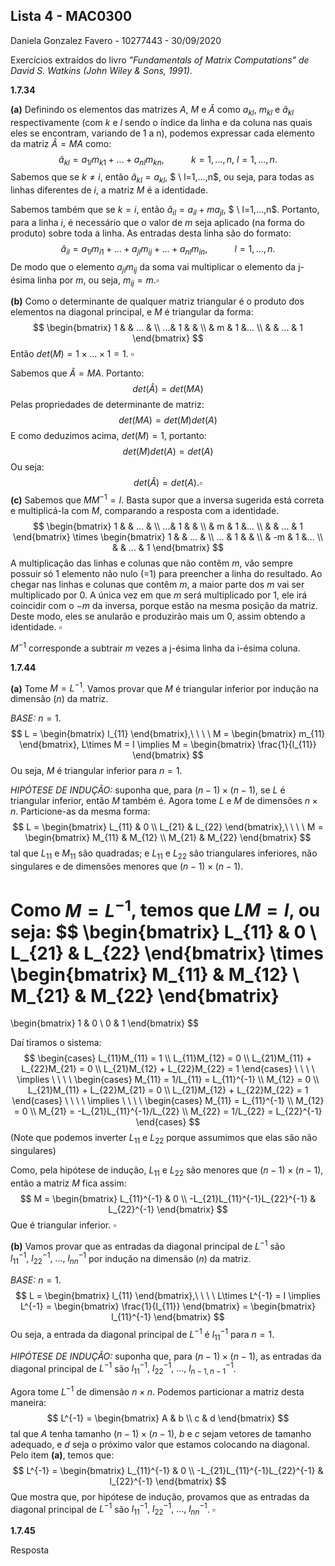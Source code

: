 <script type="text/javascript" src="http://cdn.mathjax.org/mathjax/latest/MathJax.js?config=default"></script>


## Lista 4 - MAC0300

Daniela Gonzalez Favero - 10277443 - 30/09/2020

Exercícios extraídos do livro *"Fundamentals of Matrix Computations" de David S. Watkins (John Wiley & Sons, 1991)*.

**1.7.34**    

**(a)** Definindo os elementos das matrizes $A$, $M$ e $\hat{A}$ como $a_{kl}$, $m_{kl}$ e $\hat{a}_{kl}$ respectivamente (com $k$ e $l$ sendo o índice da linha e da coluna nas quais eles se encontram, variando de 1 a n), podemos expressar cada elemento da matriz $\hat{A}=MA$ como:
$$
\hat{a}_{kl} = a_{1l}m_{k1} + ... + a_{nl}m_{kn},\ \ \ \ \ \ \ \ \ \ \ k=1,...,n,\ l=1,...,n.
$$
Sabemos que se $k \neq i$, então $\hat{a}_{kl}=a_{kl}$, $ \ l=1,...,n$, ou seja, para todas as linhas diferentes de $i$, a matriz $M$ é a identidade.

Sabemos também que se  $k = i$, então $\hat{a}_{il}=a_{il} + ma_{jl}$, $ \ l=1,...,n$. Portanto, para a linha $i$, é necessário que o valor de $m$ seja aplicado (na forma do produto) sobre toda a linha. As entradas desta linha são do formato:
$$
\hat{a}_{il} = a_{1l}m_{i1} + ... + a_{jl}m_{ij} + ... + a_{nl}m_{in},\ \ \ \ \ \ \ \ \ \ \  l=1,...,n.
$$
De modo que o elemento $a_{jl}m_{ij}$ da soma vai multiplicar o elemento da j-ésima linha por $m$, ou seja, $m_{ij} = m. \square$  

**(b)** Como o determinante de qualquer matriz triangular é o produto dos elementos na diagonal principal, e $M$ é triangular da forma:
$$
\begin{bmatrix}
1 &   & ... &  \\
 ...& 1 &   &  \\
 & m & 1 &...  \\
 &   &  ... & 1 
\end{bmatrix}
$$
Então $det(M) = 1 \times ... \times 1 = 1$. $\square$

Sabemos que $\hat{A}=MA$. Portanto:
$$
det(\hat{A}) = det(MA)
$$
Pelas propriedades de determinante de matriz:
$$
det(MA) = det(M)det(A)
$$
E como deduzimos acima, $det(M) = 1$, portanto:	
$$
det(M)det(A) = det(A)
$$
Ou seja:
$$
det(\hat{A}) = det(A). \square
$$
**(c)** Sabemos que $MM^{-1}=I$. Basta supor que a inversa sugerida está correta e multiplicá-la com $M$, comparando a resposta com a identidade.
$$
\begin{bmatrix}
1 &   & ... &  \\
 ...& 1 &   &  \\
 & m & 1 &...  \\
 &   &  ... & 1 
\end{bmatrix} \times
\begin{bmatrix}
1 &   &  ... &  \\
... & 1 &   &  \\
 & -m & 1 &...  \\
 &   & ...  & 1 
\end{bmatrix}
$$
A multiplicação das linhas e colunas que não contêm $m$, vão sempre possuir só 1 elemento não nulo (=1) para preencher a linha do resultado. Ao chegar nas linhas e colunas que contêm $m$, a maior parte dos $m$ vai ser multiplicado por 0. A única vez em que $m$ será multiplicado por 1, ele irá coincidir com o $-m$ da inversa, porque estão na mesma posição da matriz. Deste modo, eles se anularão e produzirão mais um 0, assim obtendo a identidade. $\square$

$M^{-1}$ corresponde a subtrair $m$ vezes a j-ésima linha da i-ésima coluna.

**1.7.44**

**(a)** Tome $M = L^{-1}$.  Vamos provar que $M$ é triangular inferior por indução na dimensão ($n$) da matriz. 

*BASE:* $n=1$.
$$
L =
\begin{bmatrix}
l_{11}
\end{bmatrix},\ \ \ \
M =
\begin{bmatrix}
m_{11}
\end{bmatrix}, L\times M = I
\implies 
M = 
\begin{bmatrix}
\frac{1}{l_{11}}
\end{bmatrix}
$$
Ou seja, $M$ é triangular inferior para $n=1$. 

*HIPÓTESE DE INDUÇÃO:* suponha que, para $(n-1) \times (n-1)$, se $L$ é triangular inferior, então $M$ também é. Agora tome $L$ e $M$ de dimensões $n \times n$. Particione-as da mesma forma:
$$
L =
\begin{bmatrix}
L_{11} & 0 \\
L_{21} & L_{22}
\end{bmatrix},\ \ \ \
M =
\begin{bmatrix}
M_{11} & M_{12} \\
M_{21} & M_{22}
\end{bmatrix}
$$
tal que $L_{11}$ e $M_{11}$ são quadradas; e  $L_{11}$ e $L_{22}$ são triangulares inferiores, não singulares e de dimensões menores que $(n-1) \times (n-1)$.

Como $M = L^{-1}$, temos que $LM=I$, ou seja:
$$
\begin{bmatrix}
L_{11} & 0 \\
L_{21} & L_{22}
\end{bmatrix}
\times
\begin{bmatrix}
M_{11} & M_{12} \\
M_{21} & M_{22}
\end{bmatrix}
=
\begin{bmatrix}
1 & 0 \\
0 & 1
\end{bmatrix}
$$


Daí tiramos o sistema:
$$
\begin{cases}
L_{11}M_{11} = 1 \\
L_{11}M_{12} = 0 \\
L_{21}M_{11} + L_{22}M_{21} = 0 \\
L_{21}M_{12} + L_{22}M_{22} = 1 
\end{cases}
\ \ \ \ \implies \ \ \ \
\begin{cases}
M_{11} = 1/L_{11} = L_{11}^{-1} \\
M_{12} = 0 \\
L_{21}M_{11} + L_{22}M_{21} = 0 \\
L_{21}M_{12} + L_{22}M_{22} = 1 
\end{cases}
\ \ \ \ \implies \ \ \ \
\begin{cases}
M_{11} = L_{11}^{-1} \\
M_{12} = 0 \\
M_{21} = -L_{21}L_{11}^{-1}/L_{22} \\
M_{22} = 1/L_{22} = L_{22}^{-1}
\end{cases}
$$
(Note que podemos inverter $L_{11}$ e  $L_{22}$ porque assumimos que elas são não singulares)

Como, pela hipótese de indução, $L_{11}$ e $L_{22}$ são menores que $(n-1) \times (n-1)$, então a matriz $M$ fica assim:
$$
M =
\begin{bmatrix}
L_{11}^{-1} & 0 \\
-L_{21}L_{11}^{-1}L_{22}^{-1} & L_{22}^{-1}
\end{bmatrix}
$$
Que é triangular inferior. $\square$

**(b)** Vamos provar que as entradas da diagonal principal de $L^{-1}$ são $l_{11}^{-1},\ l_{22}^{-1},\ ...,\ l_{nn}^{-1}$ por indução na dimensão ($n$) da matriz. 

*BASE:* $n=1$.
$$
L =
\begin{bmatrix}
l_{11}
\end{bmatrix},\ \ \ \ L\times L^{-1} = I
\implies 
 L^{-1} = 
\begin{bmatrix}
\frac{1}{l_{11}}
\end{bmatrix} =
\begin{bmatrix}
l_{11}^{-1}
\end{bmatrix}
$$
Ou seja, a entrada da diagonal principal de $L^{-1}$ é  $l_{11}^{-1}$  para $n=1$. 

*HIPÓTESE DE INDUÇÃO:* suponha que, para $(n-1) \times (n-1)$, as entradas da diagonal principal de $L^{-1}$ são $l_{11}^{-1},\ l_{22}^{-1},\ ...,\ l_{n-1,n-1}^{-1}$. 

Agora tome $L^{-1}$ de dimensão $n \times n$. Podemos particionar a matriz desta maneira:
$$
L^{-1} =
\begin{bmatrix}
A & b \\
c & d
\end{bmatrix}
$$
tal que $A$ tenha tamanho $(n-1) \times (n-1)$, $b$ e $c$ sejam vetores de tamanho adequado, e $d$ seja o próximo valor que estamos colocando na diagonal. Pelo item **(a)**, temos que:
$$
L^{-1} =
\begin{bmatrix}
L_{11}^{-1} & 0 \\
-L_{21}L_{11}^{-1}L_{22}^{-1} & l_{22}^{-1}
\end{bmatrix}
$$
Que mostra que, por hipótese de indução, provamos que as entradas da diagonal principal de $L^{-1}$ são $l_{11}^{-1},\ l_{22}^{-1},\ ...,\ l_{nn}^{-1}$. $\square$



**1.7.45**

Resposta

